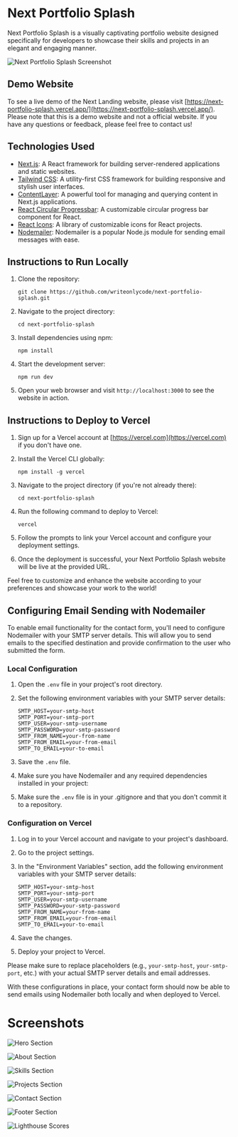 # Next Portfolio Splash

Next Portfolio Splash is a visually captivating portfolio website designed
specifically for developers to showcase their skills and projects in an elegant
and engaging manner.

![Next Portfolio Splash Screenshot](https://raw.githubusercontent.com/writeonlycode/next-portfolio-splash/master/src/assets/screenshots/next-portfolio-splash-hero.png)

## Demo Website

To see a live demo of the Next Landing website, please visit
[https://next-portfolio-splash.vercel.app/](https://next-portfolio-splash.vercel.app/).
Please note that this is a demo website and not a official website. If you have
any questions or feedback, please feel free to contact us!

## Technologies Used

- [Next.js](https://nextjs.org): A React framework for building server-rendered
  applications and static websites.
- [Tailwind CSS](https://tailwindcss.com): A utility-first CSS framework for
  building responsive and stylish user interfaces.
- [ContentLayer](https://contentlayer.dev): A powerful tool for managing and
  querying content in Next.js applications.
- [React Circular
  Progressbar](https://github.com/kevinsqi/react-circular-progressbar): A
  customizable circular progress bar component for React.
- [React Icons](https://react-icons.github.io/react-icons): A library of
  customizable icons for React projects.
- [Nodemailer](https://nodemailer.com/): Nodemailer is a popular Node.js module
  for sending email messages with ease.

## Instructions to Run Locally

1. Clone the repository:

   ```
   git clone https://github.com/writeonlycode/next-portfolio-splash.git
   ```

2. Navigate to the project directory:

   ```
   cd next-portfolio-splash
   ```

3. Install dependencies using npm:

   ```
   npm install
   ```

4. Start the development server:

   ```
   npm run dev
   ```

5. Open your web browser and visit `http://localhost:3000` to see the website in action.

## Instructions to Deploy to Vercel

1. Sign up for a Vercel account at [https://vercel.com](https://vercel.com) if
   you don't have one.

2. Install the Vercel CLI globally:

   ```
   npm install -g vercel
   ```

3. Navigate to the project directory (if you're not already there):

   ```
   cd next-portfolio-splash
   ```

4. Run the following command to deploy to Vercel:

   ```
   vercel
   ```

5. Follow the prompts to link your Vercel account and configure your deployment
   settings.

6. Once the deployment is successful, your Next Portfolio Splash website will
   be live at the provided URL.

Feel free to customize and enhance the website according to your preferences
and showcase your work to the world!


## Configuring Email Sending with Nodemailer

To enable email functionality for the contact form, you'll need to configure
Nodemailer with your SMTP server details. This will allow you to send emails to
the specified destination and provide confirmation to the user who submitted
the form.

### Local Configuration

1. Open the `.env` file in your project's root directory.

2. Set the following environment variables with your SMTP server details:

   ```dotenv
   SMTP_HOST=your-smtp-host
   SMTP_PORT=your-smtp-port
   SMTP_USER=your-smtp-username
   SMTP_PASSWORD=your-smtp-password
   SMTP_FROM_NAME=your-from-name
   SMTP_FROM_EMAIL=your-from-email
   SMTP_TO_EMAIL=your-to-email
   ```

3. Save the `.env` file.

4. Make sure you have Nodemailer and any required dependencies installed in
   your project:

5. Make sure the `.env` file is in your .gitignore and that you don't commit it
   to a repository.

### Configuration on Vercel

1. Log in to your Vercel account and navigate to your project's dashboard.

2. Go to the project settings.

3. In the "Environment Variables" section, add the following environment
   variables with your SMTP server details:

   ```dotenv
   SMTP_HOST=your-smtp-host
   SMTP_PORT=your-smtp-port
   SMTP_USER=your-smtp-username
   SMTP_PASSWORD=your-smtp-password
   SMTP_FROM_NAME=your-from-name
   SMTP_FROM_EMAIL=your-from-email
   SMTP_TO_EMAIL=your-to-email
   ```

4. Save the changes.

5. Deploy your project to Vercel.

Please make sure to replace placeholders (e.g., `your-smtp-host`,
`your-smtp-port`, etc.) with your actual SMTP server details and email
addresses.

With these configurations in place, your contact form should now be able to
send emails using Nodemailer both locally and when deployed to Vercel.


# Screenshots

![Hero Section](https://raw.githubusercontent.com/writeonlycode/next-portfolio-splash/master/src/assets/screenshots/next-portfolio-splash-hero.png)

![About Section](https://raw.githubusercontent.com/writeonlycode/next-portfolio-splash/master/src/assets/screenshots/next-portfolio-splash-about.png)

![Skills Section](https://raw.githubusercontent.com/writeonlycode/next-portfolio-splash/master/src/assets/screenshots/next-portfolio-splash-skills.png)

![Projects Section](https://raw.githubusercontent.com/writeonlycode/next-portfolio-splash/master/src/assets/screenshots/next-portfolio-splash-projects.png)

![Contact Section](https://raw.githubusercontent.com/writeonlycode/next-portfolio-splash/master/src/assets/screenshots/next-portfolio-splash-contact.png)

![Footer Section](https://raw.githubusercontent.com/writeonlycode/next-portfolio-splash/master/src/assets/screenshots/next-portfolio-splash-footer.png)

![Lighthouse Scores](https://raw.githubusercontent.com/writeonlycode/next-portfolio-splash/master/src/assets/screenshots/next-portfolio-splash-lighthouse.png)

